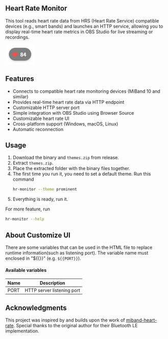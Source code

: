 ## Heart Rate Monitor

This tool reads heart rate data from HRS (Heart Rate Service) compatible
devices (e.g., smart bands) and launches an HTTP service, allowing you to
display real-time heart rate metrics in OBS Studio for live streaming or
recordings.

![Default UI](doc/default_ui.png)

## Features

- Connects to compatible heart rate monitoring devices (MiBand 10 and similar)
- Provides real-time heart rate data via HTTP endpoint
- Customizable HTTP server port
- Simple integration with OBS Studio using Browser Source
- Customizable heart rate UI
- Cross-platform support (Windows, macOS, Linux)
- Automatic reconnection

## Usage
1. Download the binary and `themes.zip` from release.
1. Extract `themes.zip`.
1. Place the extracted folder with the binary files together.
1. The first time you run it, you need to set a default theme. Run this command
    ```bash
    hr-monitor --theme prominent
    ```
1. Everything is ready, run it.

For more feature, run
```bash
hr-monitor --help
```

## About Customize UI
There are some variables that can be used in the HTML file to replace runtime information(such as listening port).
The variable name must enclosed in "\${{}}" (e.g. `${{PORT}}`).

#### Available variables
| Name | Description |
| --- | --- |
| PORT | HTTP server listening port |

## Acknowledgments

This project was inspired by and builds upon the work of
[miband-heart-rate](https://github.com/Tnze/miband-heart-rate).
Special thanks to the original author for their Bluetooth LE implementation.
